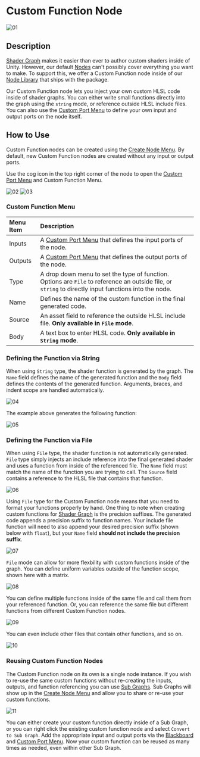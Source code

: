 # Custom Function Node

![01](images/Custom-Function-Node.png)

## Description

[Shader Graph](Shader-Graph.md) makes it easier than ever to author custom shaders inside of Unity. However, our default [Nodes](Node.md) can't possibly cover everything you want to make. To support this, we offer a Custom Function node inside of our [Node Library](Node-Library.md) that ships with the package. 

Our Custom Function node lets you inject your own custom HLSL code inside of shader graphs. You can either write small functions directly into the graph using the `string` mode, or reference outside HLSL include files. You can also use the [Custom Port Menu](Custom-Port-Menu.md) to define your own input and output ports on the node itself. 

## How to Use
Custom Function nodes can be created using the [Create Node Menu](Create-Node-Menu.md). By default, new Custom Function nodes are created without any input or output ports. 

Use the cog icon in the top right corner of the node to open the [Custom Port Menu](Custom-Port-Menu.md) and Custom Function Menu.

![02](images/Custom-Function-Node-File.png) ![03](images/Custom-Function-Node-String.png)

### Custom Function Menu

| Menu Item | Description |
|:----------|:------------|
| Inputs | A [Custom Port Menu](Custom-Port-Menu.md) that defines the input ports of the node. |
| Outputs | A [Custom Port Menu](Custom-Port-Menu.md) that defines the output ports of the node. |
| Type | A drop down menu to set the type of function. Options are `File` to reference an outside file, or `string` to directly input functions into the node. |
| Name | Defines the name of the custom function in the final generated code. |
| Source | An asset field to reference the outside HLSL include file. **Only available in `File` mode**. |
| Body | A text box to enter HLSL code. **Only available in `String` mode**. |

### Defining the Function via String 
When using `String` type, the shader function is generated by the graph. The `Name` field defines the name of the generated function and the `Body` field defines the contents of the generated function. Arguments, braces, and indent scope are handled automatically.

![04](images/Custom-Function-Node-String-wFunction.png)

The example above generates the following function:

![05](images/Custom-Function-Node-String-Output.png)

### Defining the Function via File 
When using `File` type, the shader function is not automatically generated. `File` type simply injects an include reference into the final generated shader and uses a function from inside of the referenced file. The `Name` field must match the name of the function you are trying to call. The `Source` field contains a reference to the HLSL file that contains that function. 

![06](images/Custom-Function-Node-File-wFunction.png)

Using `File` type for the Custom Function node means that you need to format your functions properly by hand. One thing to note when creating custom functions for [Shader Graph](Shader-Graph.md) is the precision suffixes. The generated code appends a precision suffix to function names. Your include file function will need to also append your desired precision suffix (shown below with `float`), but your `Name` field **should not include the precision suffix**. 

![07](images/Custom-Function-Node-File-Function-01.png)

`File` mode can allow for more flexbility with custom functions inside of the graph. You can define uniform variables outside of the function scope, shown here with a matrix.

![08](images/Custom-Function-Node-File-Function-02.png)

You can define multiple functions inside of the same file and call them from your referenced function. Or, you can reference the same file but different functions from different Custom Function nodes. 

![09](images/Custom-Function-Node-File-Function-03.png)

You can even include other files that contain other functions, and so on. 

![10](images/Custom-Function-Node-File-Function-04.png)

### Reusing Custom Function Nodes 
The Custom Function node on its own is a single node instance. If you wish to re-use the same custom functions without re-creating the inputs, outputs, and function referencing you can use [Sub Graphs](Sub-graph.md). Sub Graphs will show up in the [Create Node Menu](Create-Node-Menu.md) and allow you to share or re-use your custom functions. 

![11](images/Custom-Function-Node-Subgraph.png)

You can either create your custom function directly inside of a Sub Graph, or you can right click the existing custom function node and select `Convert to Sub Graph`. Add the appropriate input and output ports via the [Blackboard](Blackboard.md) and [Custom Port Menu](Custom-Port-Menu.md). Now your custom function can be reused as many times as needed, even within other Sub Graph. 